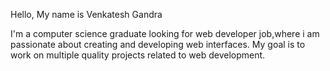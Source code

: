 Hello, My name is Venkatesh Gandra

I'm a computer science graduate  looking for web developer job,where i am passionate about creating and developing web interfaces. My goal is to work on multiple quality projects related to web development.
